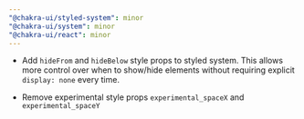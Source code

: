 ```yaml
---
"@chakra-ui/styled-system": minor
"@chakra-ui/system": minor
"@chakra-ui/react": minor
---
```


- Add `hideFrom` and `hideBelow` style props to styled system. This allows more
  control over when to show/hide elements without requiring explicit
  `display: none` every time.

- Remove experimental style props `experimental_spaceX` and
  `experimental_spaceY`
